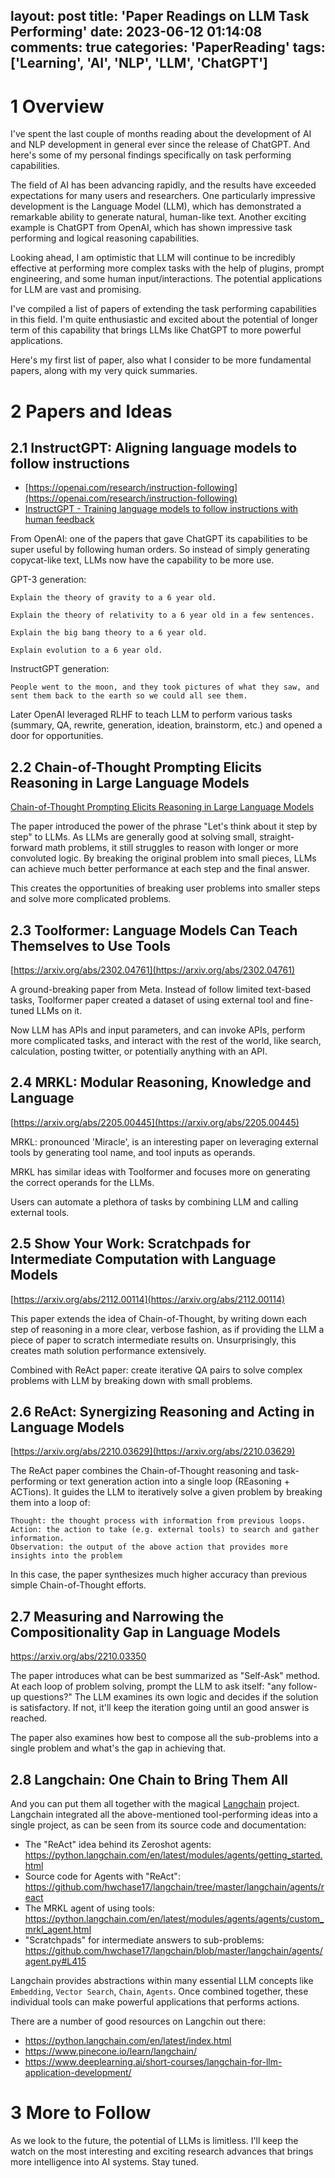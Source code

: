 layout: post
title: 'Paper Readings on LLM Task Performing'
date: 2023-06-12 01:14:08
comments: true
categories: 'PaperReading'
tags: ['Learning', 'AI', 'NLP', 'LLM', 'ChatGPT']
---

# 1 Overview

I've spent the last couple of months reading about the development of AI and NLP development in general ever since the release of ChatGPT. And here's some of my personal findings specifically on task performing capabilities.

The field of AI has been advancing rapidly, and the results have exceeded expectations for many users and researchers.
One particularly impressive development is the Language Model (LLM), which has demonstrated a remarkable ability to generate natural, human-like text.
Another exciting example is ChatGPT from OpenAI, which has shown impressive task performing and logical reasoning capabilities.

Looking ahead, I am optimistic that LLM will continue to be incredibly effective at performing more complex tasks with the help of plugins, prompt engineering, and some human input/interactions. The potential applications for LLM are vast and promising.

I've compiled a list of papers of extending the task performing capabilities in this field. I'm quite enthusiastic and excited about the potential of longer term of this capability that brings LLMs like ChatGPT to more powerful applications.

Here's my first list of paper, also what I consider to be more fundamental papers, along with my very quick summaries.

<!--more-->

# 2 Papers and Ideas

## 2.1 InstructGPT: Aligning language models to follow instructions

- [https://openai.com/research/instruction-following](https://openai.com/research/instruction-following)
- [InstructGPT - Training language models to follow instructions with human feedback](app://obsidian.md/InstructGPT%20-%20Training%20language%20models%20to%20follow%20instructions%20with%20human%20feedback)

From OpenAI: one of the papers that gave ChatGPT its capabilities to be super useful by following human orders. So instead of simply generating copycat-like text, LLMs now have the capability to be more use.

GPT-3 generation:

```
Explain the theory of gravity to a 6 year old.

Explain the theory of relativity to a 6 year old in a few sentences.

Explain the big bang theory to a 6 year old.

Explain evolution to a 6 year old.
```

InstructGPT generation:

```
People went to the moon, and they took pictures of what they saw, and sent them back to the earth so we could all see them.
```

Later OpenAI leveraged RLHF to teach LLM to perform various tasks (summary, QA, rewrite, generation, ideation, brainstorm, etc.) and opened a door for opportunities.

## 2.2 Chain-of-Thought Prompting Elicits Reasoning in Large Language Models

[Chain-of-Thought Prompting Elicits Reasoning in Large Language Models](https://arxiv.org/abs/2201.11903)

The paper introduced the power of the phrase "Let's think about it step by step" to LLMs. As LLMs are generally good at solving small, straight-forward math problems, it still struggles to reason with longer or more convoluted logic. By breaking the original problem into small pieces, LLMs can achieve much better performance at each step and the final answer.

This creates the opportunities of breaking user problems into smaller steps and solve more complicated problems.

## 2.3 Toolformer: Language Models Can Teach Themselves to Use Tools

[https://arxiv.org/abs/2302.04761](https://arxiv.org/abs/2302.04761)

A ground-breaking paper from Meta. Instead of follow limited text-based tasks, Toolformer paper created a dataset of using external tool and fine-tuned LLMs on it.

Now LLM has APIs and input parameters, and can invoke APIs, perform more complicated tasks, and interact with the rest of the world, like search, calculation, posting twitter, or potentially anything with an API.

## 2.4 MRKL: Modular Reasoning, Knowledge and Language

[https://arxiv.org/abs/2205.00445](https://arxiv.org/abs/2205.00445)

MRKL: pronounced 'Miracle', is an interesting paper on leveraging external tools by generating tool name, and tool inputs as operands.

MRKL has similar ideas with Toolformer and focuses more on generating the correct operands for the LLMs.

Users can automate a plethora of tasks by combining LLM and calling external tools.

## 2.5 Show Your Work: Scratchpads for Intermediate Computation with Language Models

[https://arxiv.org/abs/2112.00114](https://arxiv.org/abs/2112.00114)

This paper extends the idea of Chain-of-Thought, by writing down each step of reasoning in a more clear, verbose fashion, as if providing the LLM a piece of paper to scratch intermediate results on. Unsurprisingly, this creates math solution performance extensively.

Combined with ReAct paper: create iterative QA pairs to solve complex problems with LLM by breaking down with small problems.

## 2.6 ReAct: Synergizing Reasoning and Acting in Language Models

[https://arxiv.org/abs/2210.03629](https://arxiv.org/abs/2210.03629)

The ReAct paper combines the Chain-of-Thought reasoning and task-performing or text generation action into a single loop (REasoning + ACTions). It guides the LLM to iteratively solve a given problem by breaking them into a loop of:

```
Thought: the thought process with information from previous loops.
Action: the action to take (e.g. external tools) to search and gather information.
Observation: the output of the above action that provides more insights into the problem
```

In this case, the paper synthesizes much higher accuracy than previous simple Chain-of-Thought efforts.

## 2.7 Measuring and Narrowing the Compositionality Gap in Language Models

<https://arxiv.org/abs/2210.03350>

The paper introduces what can be best summarized as "Self-Ask" method. At each loop of problem solving, prompt the LLM to ask itself: "any follow-up questions?"
The LLM examines its own logic and decides if the solution is satisfactory. If not, it'll keep the iteration going until an good answer is reached.

The paper also examines how best to compose all the sub-problems into a single problem and what's the gap in achieving that.

## 2.8 Langchain: One Chain to Bring Them All

And you can put them all together with the magical [Langchain](https://github.com/hwchase17/langchain) project. Langchain integrated all the above-mentioned tool-performing ideas into a single project, as can be seen from its source code and documentation:

- The "ReAct" idea behind its Zeroshot agents: <https://python.langchain.com/en/latest/modules/agents/getting_started.html>
- Source code for Agents with "ReAct": <https://github.com/hwchase17/langchain/tree/master/langchain/agents/react>
- The MRKL agent of using tools: <https://python.langchain.com/en/latest/modules/agents/agents/custom_mrkl_agent.html>
- "Scratchpads" for intermediate answers to sub-problems: <https://github.com/hwchase17/langchain/blob/master/langchain/agents/agent.py#L415>

Langchain provides abstractions within many essential LLM concepts like `Embedding`, `Vector Search`, `Chain`, `Agents`. Once combined together, these individual tools can make powerful applications that performs actions.

There are a number of good resources on Langchin out there:

- <https://python.langchain.com/en/latest/index.html>
- <https://www.pinecone.io/learn/langchain/>
- <https://www.deeplearning.ai/short-courses/langchain-for-llm-application-development/>

# 3 More to Follow

As we look to the future, the potential of LLMs is limitless. I'll keep the watch on the most interesting and exciting research advances that brings more intelligence into AI systems. Stay tuned.
